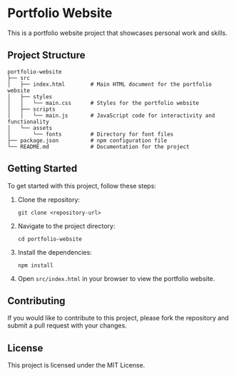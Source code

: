 # Portfolio Website

This is a portfolio website project that showcases personal work and skills. 

## Project Structure

```
portfolio-website
├── src
│   ├── index.html        # Main HTML document for the portfolio website
│   ├── styles
│   │   └── main.css      # Styles for the portfolio website
│   ├── scripts
│   │   └── main.js       # JavaScript code for interactivity and functionality
│   └── assets
│       └── fonts         # Directory for font files
├── package.json          # npm configuration file
└── README.md             # Documentation for the project
```

## Getting Started

To get started with this project, follow these steps:

1. Clone the repository:
   ```
   git clone <repository-url>
   ```

2. Navigate to the project directory:
   ```
   cd portfolio-website
   ```

3. Install the dependencies:
   ```
   npm install
   ```

4. Open `src/index.html` in your browser to view the portfolio website.

## Contributing

If you would like to contribute to this project, please fork the repository and submit a pull request with your changes.

## License

This project is licensed under the MIT License.